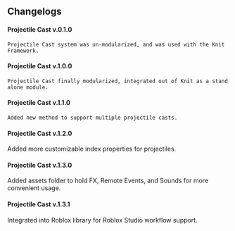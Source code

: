 ## Changelogs

#### Projectile Cast v.0.1.0

`Projectile Cast system was un-modularized, and was used with the Knit Framework.`

#### Projectile Cast v.1.0.0

`Projectile Cast finally modularized, integrated out of Knit as a stand alone module.`

#### Projectile Cast v.1.1.0

`Added new method to support multiple projectile casts.`

#### Projectile Cast v.1.2.0

Added more customizable index properties for projectiles.

#### Projectile Cast v.1.3.0

Added assets folder to hold FX, Remote Events, and Sounds for more convenient usage.

#### Projectile Cast v.1.3.1

Integrated into Roblox library for Roblox Studio workflow support.
